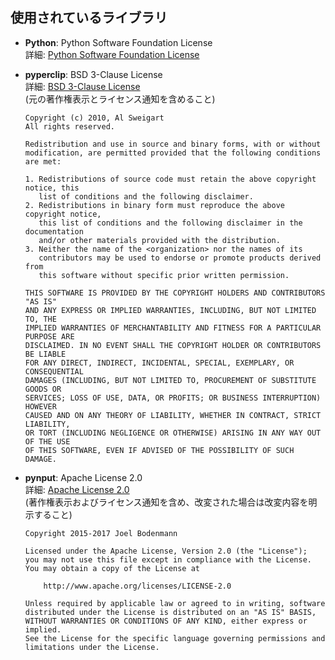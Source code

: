 ## 使用されているライブラリ

- **Python**: Python Software Foundation License  
  詳細: [Python Software Foundation License](https://docs.python.org/3/license.html)

- **pyperclip**: BSD 3-Clause License  
  詳細: [BSD 3-Clause License](https://opensource.org/licenses/BSD-3-Clause)  
  (元の著作権表示とライセンス通知を含めること)

  ```
  Copyright (c) 2010, Al Sweigart
  All rights reserved.

  Redistribution and use in source and binary forms, with or without
  modification, are permitted provided that the following conditions are met:

  1. Redistributions of source code must retain the above copyright notice, this
     list of conditions and the following disclaimer.
  2. Redistributions in binary form must reproduce the above copyright notice,
     this list of conditions and the following disclaimer in the documentation
     and/or other materials provided with the distribution.
  3. Neither the name of the <organization> nor the names of its
     contributors may be used to endorse or promote products derived from
     this software without specific prior written permission.

  THIS SOFTWARE IS PROVIDED BY THE COPYRIGHT HOLDERS AND CONTRIBUTORS "AS IS"
  AND ANY EXPRESS OR IMPLIED WARRANTIES, INCLUDING, BUT NOT LIMITED TO, THE
  IMPLIED WARRANTIES OF MERCHANTABILITY AND FITNESS FOR A PARTICULAR PURPOSE ARE
  DISCLAIMED. IN NO EVENT SHALL THE COPYRIGHT HOLDER OR CONTRIBUTORS BE LIABLE
  FOR ANY DIRECT, INDIRECT, INCIDENTAL, SPECIAL, EXEMPLARY, OR CONSEQUENTIAL
  DAMAGES (INCLUDING, BUT NOT LIMITED TO, PROCUREMENT OF SUBSTITUTE GOODS OR
  SERVICES; LOSS OF USE, DATA, OR PROFITS; OR BUSINESS INTERRUPTION) HOWEVER
  CAUSED AND ON ANY THEORY OF LIABILITY, WHETHER IN CONTRACT, STRICT LIABILITY,
  OR TORT (INCLUDING NEGLIGENCE OR OTHERWISE) ARISING IN ANY WAY OUT OF THE USE
  OF THIS SOFTWARE, EVEN IF ADVISED OF THE POSSIBILITY OF SUCH DAMAGE.
  ```

- **pynput**: Apache License 2.0  
  詳細: [Apache License 2.0](https://www.apache.org/licenses/LICENSE-2.0)  
  (著作権表示およびライセンス通知を含め、改変された場合は改変内容を明示すること)

  ```
  Copyright 2015-2017 Joel Bodenmann

  Licensed under the Apache License, Version 2.0 (the "License");
  you may not use this file except in compliance with the License.
  You may obtain a copy of the License at

      http://www.apache.org/licenses/LICENSE-2.0

  Unless required by applicable law or agreed to in writing, software
  distributed under the License is distributed on an "AS IS" BASIS,
  WITHOUT WARRANTIES OR CONDITIONS OF ANY KIND, either express or implied.
  See the License for the specific language governing permissions and
  limitations under the License.
  ```
